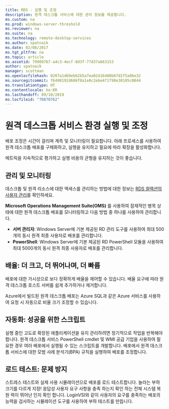 ```yaml
---
title: RDS - 실행 및 조정
description: 원격 데스크톱 서비스에 대한 관리 정보를 제공합니다.
ms.custom: na
ms.prod: windows-server-threshold
ms.reviewer: na
ms.suite: na
ms.technology: remote-desktop-services
ms.author: spatnaik
ms.date: 02/08/2017
ms.tgt_pltfrm: na
ms.topic: article
ms.assetid: 79909767-a4c3-4ecf-8d3f-77d37a663153
author: spatnaik
manager: scottman
ms.openlocfilehash: 0207a1d69eb62b5a7ea02416408b67d2f5a0be32
ms.sourcegitcommit: f6490192d686f0a1e0c2ebe471f98e30105c0844
ms.translationtype: HT
ms.contentlocale: ko-KR
ms.lasthandoff: 09/10/2019
ms.locfileid: "70870762"
---
```

# <a name="run-and-tune-your-remote-desktop-services-environment"></a>원격 데스크톱 서비스 환경 실행 및 조정

배포 조정은 시간이 걸리며 계측 및 모니터링이 필요합니다. 아래 프로세스를 사용하여 원격 데스크톱 배포를 구체화하고, 실행을 유지하고 필요에 따라 확장을 활성화합니다. 

메트릭을 지속적으로 평가하고 실행 비용의 균형을 유지하는 것이 좋습니다.

## <a name="management-and-monitoring"></a>관리 및 모니터링

데스크톱 및 원격 리소스에 대한 액세스를 관리하는 방법에 대한 정보는 [RDS 컬렉션의 사용자 관리](rds-user-management.md)를 확인하세요.

**Microsoft Operations Management Suite(OMS)** 를 사용하여 잠재적인 병목 상태에 대한 원격 데스크톱 배포를 모니터링하고 다음 방법 중 하나를 사용하여 관리합니다. 

- **서버 관리자**: Windows Server에 기본 제공된 RD 관리 도구를 사용하여 최대 500개의 동시 원격 최종 사용자로 배포를 관리합니다. 
- **PowerShell**: Windows Server에 기본 제공된 RD PowerShell 모듈을 사용하여 최대 5000개의 동시 원격 최종 사용자로 배포를 관리합니다.

## <a name="scale-bigger-better-faster"></a>배율: 더 크고, 더 뛰어나며, 더 빠름

배포에 대한 가시성으로 보다 정확하게 배율을 제어할 수 있습니다. 배율 요구에 따라 원격 데스크톱 호스트 서버를 쉽게 추가하거나 제거합니다. 

Azure에서 빌드된 원격 데스크톱 배포는 Azure SQL과 같은 Azure 서비스를 사용하여 요청 시 자동으로 비율 크기 조정할 수 있습니다.

## <a name="automation-script-for-success"></a>자동화: 성공을 위한 스크립트

실행 중인 고도로 확장된 애플리케이션을 유지 관리하려면 정기적으로 작업을 반복해야 합니다. 원격 데스크톱 서비스 PowerShell cmdlet 및 WMI 공급 기업을 사용하여 필요한 경우 여러 배포에서 실행될 수 있는 스크립트를 개발합니다. 배포에서 원격 데스크톱 서비스에 대한 모범 사례 분석기(BPA) 규칙을 실행하여 배포를 조정합니다.

## <a name="load-testing-avoid-surprises"></a>로드 테스트: 문제 방지

스트레스 테스트와 실제 사용 시뮬레이션으로 배포를 로드 테스트합니다. 놀라는 부하 크기를 다르게 지정! 응답성 사용자 요구 사항을 충족 하는지 확인 하는 전체 시스템 복원 력이 뛰어난 인지 확인 합니다. LoginVSI와 같이 사용자의 요구를 충족하는 배포의 능력을 검사하는 시뮬레이션 도구를 사용하여 부하 테스트를 만듭니다. 